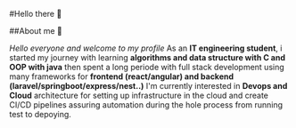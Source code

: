 #Hello there :wave:

##About me :rocket:

*Hello everyone and welcome to my profile*
As an **IT engineering student**, i started my journey with learning **algorithms and data structure with C and OOP with java** then spent a long periode with full stack development using many frameworks for **frontend (react/angular) and backend (laravel/springboot/express/nest..)**
I'm currently interested in **Devops and Cloud** architecture for setting up infrastructure in the cloud and create CI/CD pipelines assuring automation during the hole process from running test to depoying.


